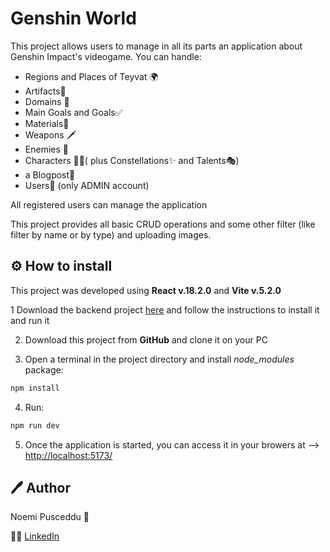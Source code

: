 # Genshin World 
 
This project allows users to manage in all its parts an application about Genshin Impact's videogame. 
You can handle:

 - Regions and Places of Teyvat 🌍
 - Artifacts🧩
 - Domains 🔷
 - Main Goals and Goals✅
 - Materials🌸
 - Weapons 🗡️
 - Enemies 👾
 - Characters 🧙‍♀️( plus Constellations✨ and Talents🎭)
 - a Blogpost📰
 - Users👤 (only ADMIN account)
 
 All registered users can manage the application
 
 
 This project provides all basic CRUD operations and some other filter (like filter by name or by type) and uploading images.

## ⚙️ How to install

This project was developed using  **React v.18.2.0** and **Vite v.5.2.0**

1 Download the backend project [here](https://github.com/NoemiP94/genshin_world) and follow the instructions to install it and run it

2. Download this project from **GitHub** and clone it on your PC
   
3. Open a terminal in the project directory and install *node_modules* package:
```bash
npm install
```
4. Run: 
 ```bash
npm run dev
```
5. Once the application is started, you can access it in your browers at --> [http://localhost:5173/](http://localhost:5173/)

## 🖊️ Author

Noemi Pusceddu 🦋

🧑‍💻 [LinkedIn](https://www.linkedin.com/in/noemi-pusceddu-developer/)




  







